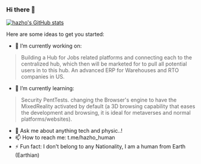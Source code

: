 ### Hi there 👋
[![hazho's GitHub stats](https://github-readme-stats.vercel.app/api?username=hazho)](https://github.com/anuraghazra/github-readme-stats)

Here are some ideas to get you started:

- 🔭 I’m currently working on:
>  Building a Hub for Jobs related platforms and connecting each to the centralized hub, which then will be marketed for to pull all potential users in to this hub.
> An advanced ERP for Warehouses and RTO companies in US.

- 🌱 I’m currently learning:
> Security PentTests.
> changing the Browser's engine to have the MixedReality activated by default (a 3D browsing capability that eases the development and browsing, it is ideal for metaverses and normal platforms/websites).
- 💬 Ask me about anything tech and physic..!
- 📫 How to reach me: t.me/hazho_human
- ⚡ Fun fact: I don't belong to any Nationality, I am a human from Earth (Earthian) 
